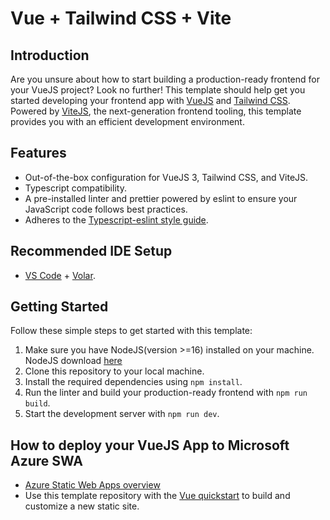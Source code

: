 # Vue + Tailwind CSS + Vite

## Introduction

Are you unsure about how to start building a production-ready frontend for your VueJS project? Look no further! This template should help get you started developing your frontend app with [VueJS](https://vuejs.org/) and [Tailwind CSS](https://tailwindcss.com/). Powered by [ViteJS](https://vitejs.dev/), the next-generation frontend tooling, this template provides you with an efficient development environment.

## Features

- Out-of-the-box configuration for VueJS 3, Tailwind CSS, and ViteJS.
- Typescript compatibility.
- A pre-installed linter and prettier powered by eslint to ensure your JavaScript code follows best practices.
- Adheres to the [Typescript-eslint style guide](https://typescript-eslint.io/getting-started/).

## Recommended IDE Setup

- [VS Code](https://code.visualstudio.com/) + [Volar](https://marketplace.visualstudio.com/items?itemName=Vue.volar).

## Getting Started

Follow these simple steps to get started with this template:

1. Make sure you have NodeJS(version >=16) installed on your machine. NodeJS download [here](https://nodejs.org/en)
2. Clone this repository to your local machine.
3. Install the required dependencies using `npm install`.
4. Run the linter and build your production-ready frontend with `npm run build`.
5. Start the development server with `npm run dev`.

## How to deploy your VueJS App to Microsoft Azure SWA

- [Azure Static Web Apps overview](https://docs.microsoft.com/azure/static-web-apps/overview)
- Use this template repository with the [Vue quickstart](https://docs.microsoft.com/azure/static-web-apps/getting-started?tabs=vue) to build and customize a new static site.